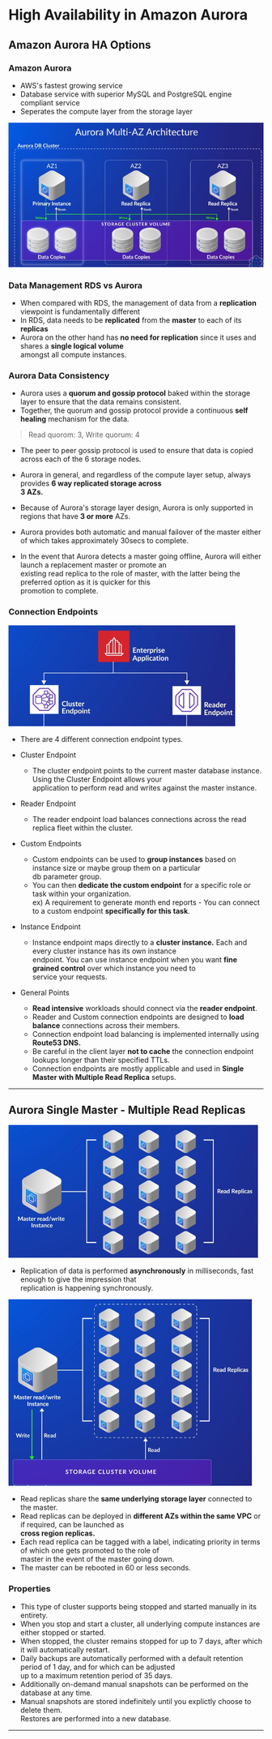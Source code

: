 # High Availability in Amazon Aurora

## Amazon Aurora HA Options

### Amazon Aurora

- AWS's fastest growing service
- Database service with superior MySQL and PostgreSQL engine compliant service
- Seperates the compute layer from the storage layer

![picture 3](/images/AWS_SAA_HAAA_1.png)

### Data Management RDS vs Aurora

- When compared with RDS, the management of data from a **replication** viewpoint is fundamentally different
- In RDS, data needs to be **replicated** from the **master** to each of its **replicas**
- Aurora on the other hand has **no need for replication** since it uses and shares a **single logical volume**  
  amongst all compute instances.

### Aurora Data Consistency

- Aurora uses a **quorum and gossip protocol** baked within the storage layer to ensure that the data remains consistent.
- Together, the quorum and gossip protocol provide a continuous **self healing** mechanism for the data.

> Read quorom: 3, Write quorum: 4

- The peer to peer gossip protocol is used to ensure that data is copied across each of the 6 storage nodes.

- Aurora in general, and regardless of the compute layer setup, always provides **6 way replicated storage across**  
  **3 AZs.**

- Because of Aurora's storage layer design, Aurora is only supported in regions that have **3 or more** AZs.

- Aurora provides both automatic and manual failover of the master either of which takes approximately 30secs to complete.

- In the event that Aurora detects a master going offline, Aurora will either launch a replacement master or promote an  
  existing read replica to the role of master, with the latter being the preferred option as it is quicker for this  
  promotion to complete.

### Connection Endpoints

![picture 4](/images/AWS_SAA_HAAA_2.png)

- There are 4 different connection endpoint types.

- Cluster Endpoint

  - The cluster endpoint points to the current master database instance. Using the Cluster Endpoint allows your  
    application to perform read and writes against the master instance.

- Reader Endpoint

  - The reader endpoint load balances connections across the read replica fleet within the cluster.

- Custom Endpoints

  - Custom endpoints can be used to **group instances** based on instance size or maybe group them on a particular  
    db parameter group.
  - You can then **dedicate the custom endpoint** for a specific role or task within your organization.  
    ex) A requirement to generate month end reports - You can connect to a custom endpoint **specifically for this task**.

- Instance Endpoint

  - Instance endpoint maps directly to a **cluster instance.** Each and every cluster instance has its own instance  
    endpoint. You can use instance endpoint when you want **fine grained control** over which instance you need to  
    service your requests.

- General Points

  - **Read intensive** workloads should connect via the **reader endpoint**.
  - Reader and Custom connection endpoints are designed to **load balance** connections across their members.
  - Connection endpoint load balancing is implemented internally using **Route53 DNS.**
  - Be careful in the client layer **not to cache** the connection endpoint lookups longer than their specified TTLs.
  - Connection endpoints are mostly applicable and used in **Single Master with Multiple Read Replica** setups.

---

## Aurora Single Master - Multiple Read Replicas

![picture 5](/images/AWS_SAA_HAAA_3.png)

- Replication of data is performed **asynchronously** in milliseconds, fast enough to give the impression that  
  replication is happening synchronously.

![picture 6](/images/AWS_SAA_HAAA_4.png)

- Read replicas share the **same underlying storage layer** connected to the master.
- Read replicas can be deployed in **different AZs within the same VPC** or if required, can be launched as  
  **cross region replicas.**
- Each read replica can be tagged with a label, indicating priority in terms of which one gets promoted to the role of  
  master in the event of the master going down.
- The master can be rebooted in 60 or less seconds.

### Properties

- This type of cluster supports being stopped and started manually in its entirety.
- When you stop and start a cluster, all underlying compute instances are either stopped or started.
- When stopped, the cluster remains stopped for up to 7 days, after which it will automatically restart.
- Daily backups are automatically performed with a default retention period of 1 day, and for which can be adjusted  
  up to a maximum retention period of 35 days.
- Additionally on-demand manual snapshots can be performed on the database at any time.
- Manual snapshots are stored indefinitely until you explictly choose to delete them.  
  Restores are performed into a new database.

---
